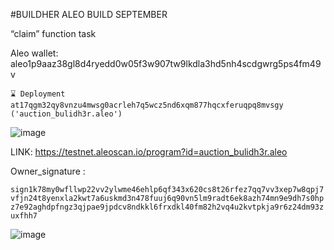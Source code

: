 #BUILDHER ALEO BUILD SEPTEMBER

“claim” function task 

Aleo wallet: aleo1p9aaz38gl8d4ryedd0w05f3w907tw9lkdla3hd5nh4scdgwrg5ps4fm49v

```⌛ Deployment at17qgm32qy8vnzu4mwsg0acrleh7q5wcz5nd6xqm877hqcxferuqpq8mvsgy ('auction_bulidh3r.aleo') ```

![image](https://github.com/user-attachments/assets/9d63bd06-eec5-4acc-9e69-19c457e26197)

LINK: https://testnet.aleoscan.io/program?id=auction_bulidh3r.aleo

Owner_signature : 

```sign1k78my0wfllwp22vv2ylwme46ehlp6qf343x620cs8t26rfez7qq7vv3xep7w8qpj7vfjn24t8yenxla2kwt7a6uskmd3n478fuuj6q90vn5lm9radt6ek8azh74mn9e9dh7s0hpz7e92aghdpfngz3qjpae9jpdcv8ndkkl6frxdkl40fm82h2vq4u2kvtpkja9r6z24dm93zuxfhh7```

![image](https://github.com/user-attachments/assets/da32f975-26b2-470f-bf14-24afd9446be8)

